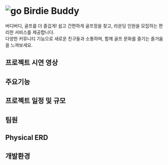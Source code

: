 # ![go](https://github.com/Alpac495/Birdie_Buddy/assets/116734433/c5f2526e-e7fb-45a4-b6fe-cccafd920673) Birdie Buddy
버디버디, 골프를 더 즐겁게! 쉽고 간편하게 골프장을 찾고, 라운딩 인원을 모집하는 편리한 서비스를 제공합니다.<br/>
다양한 커뮤니티 기능으로 새로운 친구들과 소통하며, 함께 골프 문화를 즐기는 즐거움을 느껴보세요.

## 프로젝트 시연 영상

## 주요기능

## 프로젝트 일정 및 규모

## 팀원

## Physical ERD

## 개발환경
